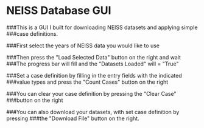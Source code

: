 # NEISS Database GUI

###This is a GUI I built for downloading NEISS datasets and applying simple
###case definitions.

###First select the years of NEISS data you would like to use

###Then press the "Load Selected Data" button on the right and wait
###The progress bar will fill and the "Datasets Loaded" will = "True"

###Set a case definition by filling in the entry fields with the indicated
###value types and press the "Count Cases" button on the right

###You can clear your case definition by pressing the "Clear Case"
###button on the right

###You can also download your datasets, with set case definition by pressing
###the "Download File" button on the right.
